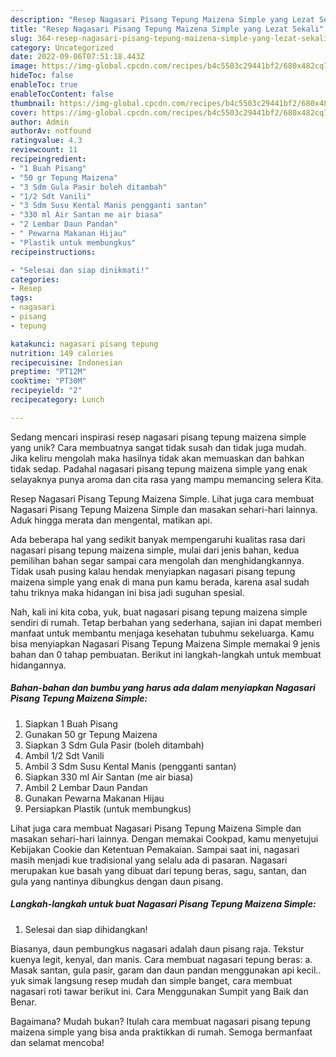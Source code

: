 ```yaml
---
description: "Resep Nagasari Pisang Tepung Maizena Simple yang Lezat Sekali"
title: "Resep Nagasari Pisang Tepung Maizena Simple yang Lezat Sekali"
slug: 364-resep-nagasari-pisang-tepung-maizena-simple-yang-lezat-sekali
category: Uncategorized
date: 2022-09-06T07:51:18.443Z
image: https://img-global.cpcdn.com/recipes/b4c5503c29441bf2/680x482cq70/nagasari-pisang-tepung-maizena-simple-foto-resep-utama.jpg
hideToc: false
enableToc: true
enableTocContent: false
thumbnail: https://img-global.cpcdn.com/recipes/b4c5503c29441bf2/680x482cq70/nagasari-pisang-tepung-maizena-simple-foto-resep-utama.jpg
cover: https://img-global.cpcdn.com/recipes/b4c5503c29441bf2/680x482cq70/nagasari-pisang-tepung-maizena-simple-foto-resep-utama.jpg
author: Admin
authorAv: notfound
ratingvalue: 4.3
reviewcount: 11
recipeingredient:
- "1 Buah Pisang"
- "50 gr Tepung Maizena"
- "3 Sdm Gula Pasir boleh ditambah"
- "1/2 Sdt Vanili"
- "3 Sdm Susu Kental Manis pengganti santan"
- "330 ml Air Santan me air biasa"
- "2 Lembar Daun Pandan"
- " Pewarna Makanan Hijau"
- "Plastik untuk membungkus"
recipeinstructions:

- "Selesai dan siap dinikmati!"
categories:
- Resep
tags:
- nagasari
- pisang
- tepung

katakunci: nagasari pisang tepung 
nutrition: 149 calories
recipecuisine: Indonesian
preptime: "PT12M"
cooktime: "PT30M"
recipeyield: "2"
recipecategory: Lunch

---
```





Sedang mencari inspirasi resep nagasari pisang tepung maizena simple yang unik? Cara membuatnya sangat tidak susah dan tidak juga mudah. Jika keliru mengolah maka hasilnya tidak akan memuaskan dan bahkan tidak sedap. Padahal nagasari pisang tepung maizena simple yang enak selayaknya punya aroma dan cita rasa yang mampu memancing selera Kita.





Resep Nagasari Pisang Tepung Maizena Simple. Lihat juga cara membuat Nagasari Pisang Tepung Maizena Simple dan masakan sehari-hari lainnya. Aduk hingga merata dan mengental, matikan api.

Ada beberapa hal yang sedikit banyak mempengaruhi kualitas rasa dari nagasari pisang tepung maizena simple, mulai dari jenis bahan, kedua pemilihan bahan segar sampai cara mengolah dan menghidangkannya. Tidak usah pusing kalau hendak menyiapkan nagasari pisang tepung maizena simple yang enak di mana pun kamu berada, karena asal sudah tahu triknya maka hidangan ini bisa jadi suguhan spesial.






Nah, kali ini kita coba, yuk, buat nagasari pisang tepung maizena simple sendiri di rumah. Tetap berbahan yang sederhana, sajian ini dapat memberi manfaat untuk membantu menjaga kesehatan tubuhmu sekeluarga. Kamu bisa menyiapkan Nagasari Pisang Tepung Maizena Simple memakai 9 jenis bahan dan 0 tahap pembuatan. Berikut ini langkah-langkah untuk membuat hidangannya.

<!--inarticleads1-->

##### Bahan-bahan dan bumbu yang harus ada dalam menyiapkan Nagasari Pisang Tepung Maizena Simple:

1. Siapkan 1 Buah Pisang
1. Gunakan 50 gr Tepung Maizena
1. Siapkan 3 Sdm Gula Pasir (boleh ditambah)
1. Ambil 1/2 Sdt Vanili
1. Ambil 3 Sdm Susu Kental Manis (pengganti santan)
1. Siapkan 330 ml Air Santan (me air biasa)
1. Ambil 2 Lembar Daun Pandan
1. Gunakan  Pewarna Makanan Hijau
1. Persiapkan Plastik (untuk membungkus)


Lihat juga cara membuat Nagasari Pisang Tepung Maizena Simple dan masakan sehari-hari lainnya. Dengan memakai Cookpad, kamu menyetujui Kebijakan Cookie dan Ketentuan Pemakaian. Sampai saat ini, nagasari masih menjadi kue tradisional yang selalu ada di pasaran. Nagasari merupakan kue basah yang dibuat dari tepung beras, sagu, santan, dan gula yang nantinya dibungkus dengan daun pisang. 

<!--inarticleads2-->

##### Langkah-langkah untuk buat Nagasari Pisang Tepung Maizena Simple:


1. Selesai dan siap dihidangkan!

Biasanya, daun pembungkus nagasari adalah daun pisang raja. Tekstur kuenya legit, kenyal, dan manis. Cara membuat nagasari tepung beras: a. Masak santan, gula pasir, garam dan daun pandan menggunakan api kecil.. yuk simak langsung resep mudah dan simple banget, cara membuat nagasari roti tawar berikut ini. Cara Menggunakan Sumpit yang Baik dan Benar. 

Bagaimana? Mudah bukan? Itulah cara membuat nagasari pisang tepung maizena simple yang bisa anda praktikkan di rumah. Semoga bermanfaat dan selamat mencoba!
